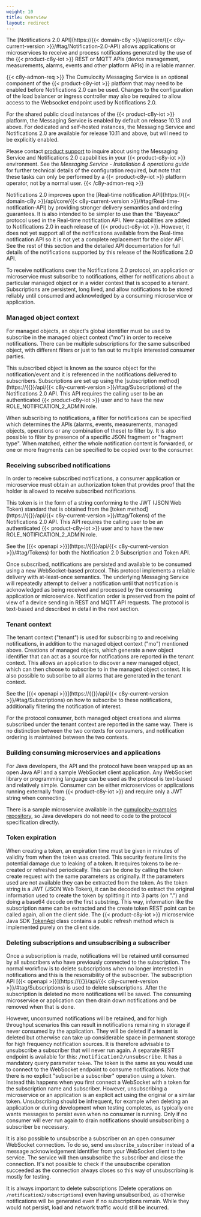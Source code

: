 ```yaml
---
weight: 10
title: Overview
layout: redirect
---
```


The [Notifications 2.0 API](https://{{< domain-c8y >}}/api/core/{{< c8y-current-version >}}/#tag/Notification-2.0-API) allows applications or microservices to receive and process notifications generated by the use of the {{< product-c8y-iot >}} REST or MQTT APIs (device management, measurements, alarms, events and other platform APIs) in a reliable manner.

{{< c8y-admon-req >}}
The Cumulocity Messaging Service is an optional component of the {{< product-c8y-iot >}} platform that may need to be enabled before Notifications 2.0 can be used.
Changes to the configuration of the load balancer or ingress controller may also be required to allow access to the Websocket endpoint used by Notifications 2.0.

For the shared public cloud instances of the {{< product-c8y-iot >}} platform, the Messaging Service is enabled by default on release 10.13 and above.
For dedicated and self-hosted instances, the Messaging Service and Notifications 2.0 are available for release 10.11 and above, but will need to be explicitly enabled.

Please contact [product support](/welcome/contacting-support/) to inquire about using the Messaging Service and Notifications 2.0 capabilities in your {{< product-c8y-iot >}} environment.
See the *Messaging Service - Installation & operations guide* for further technical details of the configuration required, but note that these tasks can only be performed by a {{< product-c8y-iot >}} platform operator, not by a normal user.
{{< /c8y-admon-req >}}

Notifications 2.0 improves upon the [Real-time notification API](https://{{< domain-c8y >}}/api/core/{{< c8y-current-version >}}/#tag/Real-time-notification-API) by providing stronger delivery semantics and ordering guarantees.
It is also intended to be simpler to use than the "Bayeaux" protocol used in the Real-time notification API.
New capabilities are added to Notifications 2.0 in each release of {{< product-c8y-iot >}}.
However, it does not yet support all of the notifications available from the Real-time notification API so it is not yet a complete replacement for the older API.
See the rest of this section and the detailed API documentation for full details of the notifications supported by this release of the Notifications 2.0 API.

To receive notifications over the Notifications 2.0 protocol, an application or microservice must subscribe to notifications, either for notifications about a particular managed object or in a wider context that is scoped to a tenant. Subscriptions are persistent, long lived, and allow notifications to be stored reliably until consumed and acknowledged by a consuming microservice or application.

### Managed object context

For managed objects, an object's global identifier must be used to subscribe in the managed object context ("mo") in order to receive notifications.
There can be multiple subscriptions for the same subscribed object, with different filters or just to fan out to multiple interested consumer parties.

This subscribed object is known as the source object for the <kdb>notification/event</kdb> and it is referenced in the notifications delivered to subscribers.
Subscriptions are set up using the [subscription method](https://{{<domain-c8y>}}/api/{{< c8y-current-version >}}/#tag/Subscriptions) of the Notifications 2.0 API.
This API requires the calling user to be an authenticated {{< product-c8y-iot >}} user and to have the new ROLE_NOTIFICATION_2_ADMIN role.

When subscribing to notifications, a filter for notifications can be specified which determines the APIs (alarms, events, measurements, managed objects, operations or any combination of these) to filter by.
It is also possible to filter by presence of a specific JSON fragment or "fragment type".
When matched, either the whole notification content is forwarded, or one or more fragments can be specified to be copied over to the consumer.

### Receiving subscribed notifications

In order to receive subscribed notifications, a consumer application or microservice must obtain an authorization token that provides proof that the holder is allowed to receive subscribed notifications.

This token is in the form of a string conforming to the JWT (JSON Web Token) standard that is obtained from the [token method](https://{{<domain-c8y>}}/api/{{< c8y-current-version >}}/#tag/Tokens) of the Notifications 2.0 API.
This API requires the calling user to be an authenticated {{< product-c8y-iot >}} user and to have the new ROLE_NOTIFICATION_2_ADMIN role.

See the [{{< openapi >}}](https://{{<domain-c8y>}}/api/{{< c8y-current-version >}}/#tag/Tokens) for both the Notification 2.0 Subscription and Token API.

Once subscribed, notifications are persisted and available to be consumed using a new WebSocket-based protocol.
This protocol implements a reliable delivery with at-least-once semantics.
The underlying Messaging Service will repeatedly attempt to deliver a notification until that notification is acknowledged as being received and processed by the consuming application or microservice.
Notification order is preserved from the point of view of a device sending in REST and MQTT API requests.
The protocol is text-based and described in detail in the next section.

### Tenant context

The tenant context ("tenant") is used for subscribing to and receiving notifications, in addition to the managed object context ("mo") mentioned above.
Creations of managed objects, which generate a new object identifier that can act as a source for notifications are reported in the tenant context.
This allows an application to discover a new managed object, which can then choose to subscribe to in the managed object context.
It is also possible to subscribe to all alarms that are generated in the tenant context.

See the [{{< openapi >}}](https://{{<domain-c8y>}}/api/{{< c8y-current-version >}}/#tag/Subscriptions) on how to subscribe to these notifications, additionally filtering the notification of interest.

For the protocol consumer, both managed object creations and alarms subscribed under the tenant context are reported in the same way.
There is no distinction between the two contexts for consumers, and notification ordering is maintained between the two contexts.

### Building consuming microservices and applications

For Java developers, the API and the protocol have been wrapped up as an open Java API and a sample WebSocket client application. Any WebSocket library or programming language can be used as the protocol is text-based and relatively simple. Consumer can be either microservices or applications running externally from {{< product-c8y-iot >}} and require only a JWT string when connecting.

There is a sample microservice available in the [cumulocity-examples repository](https://github.com/SoftwareAG/cumulocity-examples/tree/develop/hello-world-notification-microservice), so Java developers do not need to code to the protocol specification directly.

### Token expiration

When creating a token, an expiration time must be given in minutes of validity from when the token was created.
This security feature limits the potential damage due to leaking of a token.
It requires tokens to be re-created or refreshed periodically.
This can be done by calling the token create request with the same parameters as originally.
If the parameters used are not available they can be extracted from the token.
As the token string is a JWT (JSON Web Token), it can be decoded to extract the original information used to create the token by splitting it into 3 parts (on ".") and doing a base64 decode on the first substring.
This way, information like the subscription name can be extracted and the create token REST point can be called again, all on the client side.
The {{< product-c8y-iot >}} microservice Java SDK [TokenApi](https://github.com/SoftwareAG/cumulocity-clients-java/blob/develop/java-client/src/main/java/com/cumulocity/sdk/client/messaging/notifications/TokenApi.java) class contains a public refresh method which is implemented purely on the client side.

### Deleting subscriptions and unsubscribing a subscriber

Once a subscription is made, notifications will be retained until consumed by all subscribers who have previously connected to the subscription.
The normal workflow is to delete subscriptions when no longer interested in notifications and this is the resonsibility of the subscriber. 
The subscription API [{{< openapi >}}](https://{{<domain-c8y>}}/api/{{< c8y-current-version >}}/#tag/Subscriptions) is used to delete subscriptions.
After the subscription is deleted no more notifications will be saved. The consuming microservice or application can then drain down notifications 
and be removed when that is done.

However, unconsumed notifications will be retained, and for high throughput scenarios this can result in notifications remaining in storage 
if never consumed by the application.
They will be deleted if a tenant is deleted but otherwise can take up considerable space in permanent storage for high frequency notification sources.
It is therefore advisable to unsubscribe a subscriber that will never run again.
A separate REST endpoint is available for this: <kbd>/notification2/unsubscribe</kbd>.
It has a mandatory query parameter `token`.
The token is the same as you would use to connect to the WebSocket endpoint to consume notifications.
Note that there is no explicit "subscribe a subscriber" operation using a token.
Instead this happens when you first connect a WebSocket with a token for the subscription name and subscriber.
However, unsubscribing a microservice or an application is an explicit act using the original or a similar token.
Unsubscribing should be infrequent, for example when deleting an application or during development when testing completes,
as typically one wants messages to persist even when no consumer is running.
Only if no consumer will ever run again to drain notifications should unsubscribing a subscriber be necessary.

It is also possible to unsubscribe a subscriber on an open consumer WebSocket connection.
To do so, send `unsubscribe_subscriber` instead of a message acknowledgement identifier from your WebSocket client to the service.
The service will then unsubscribe the subscriber and close the connection.
It's not possible to check if the unsubscribe operation succeeded as the connection always closes so this way of unsubscribing is mostly for testing.

It is always important to delete subscriptions (Delete operations on `/notification2/subscriptions`) even having unsubscribed, as otherwise notifications will be generated even if no subscriptions remain. While they would not persist, load and network traffic would still be incurred.
